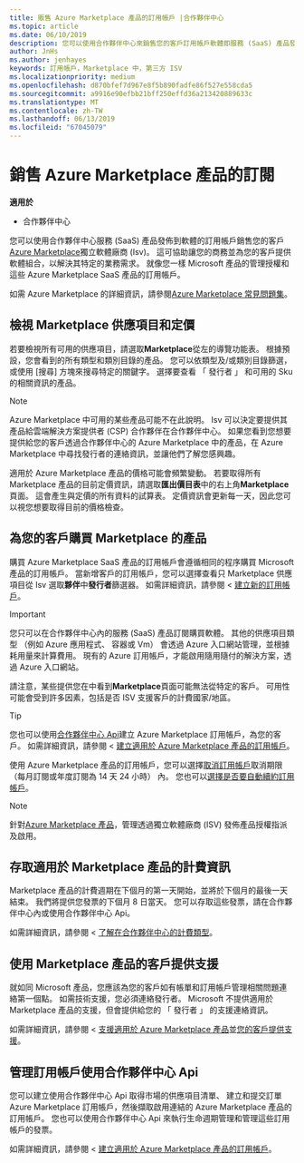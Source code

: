 ```yaml
---
title: 販售 Azure Marketplace 產品的訂用帳戶 |合作夥伴中心
ms.topic: article
ms.date: 06/10/2019
description: 您可以使用合作夥伴中心來銷售您的客戶訂用帳戶軟體即服務 (SaaS) 產品發佈至 Azure Marketplace，獨立軟體廠商 (Isv)。
author: JnHs
ms.author: jenhayes
keywords: 訂用帳戶，Marketplace 中，第三方 ISV
ms.localizationpriority: medium
ms.openlocfilehash: d870bfef7d967e8f5b890fadfe86f527e558cda5
ms.sourcegitcommit: a9916e90efbb21bff250effd36a213420889633c
ms.translationtype: MT
ms.contentlocale: zh-TW
ms.lasthandoff: 06/13/2019
ms.locfileid: "67045079"
---
```

# <a name="sell-subscriptions-to-azure-marketplace-products"></a>銷售 Azure Marketplace 產品的訂閱

**適用於**

- 合作夥伴中心

您可以使用合作夥伴中心服務 (SaaS) 產品發佈到軟體的訂用帳戶銷售您的客戶[Azure Marketplace](https://azuremarketplace.microsoft.com/marketplace)獨立軟體廠商 (Isv)。 這可協助讓您的商務並為您的客戶提供軟體組合，以解決其特定的業務需求。 就像您一樣 Microsoft 產品的管理授權和這些 Azure Marketplace SaaS 產品的訂用帳戶。

如需 Azure Marketplace 的詳細資訊，請參閱[Azure Marketplace 常見問題集](https://docs.microsoft.com/azure/marketplace/marketplace-faq-publisher-guide)。

## <a name="view-marketplace-offers-and-pricing"></a>檢視 Marketplace 供應項目和定價

若要檢視所有可用的供應項目，請選取**Marketplace**從左的導覽功能表。 根據預設，您會看到的所有類型和類別目錄的產品。 您可以依類型及/或類別目錄篩選，或使用 [搜尋] 方塊來搜尋特定的關鍵字。 選擇要查看 「 發行者 」 和可用的 Sku 的相關資訊的產品。

> [!NOTE]
> Azure Marketplace 中可用的某些產品可能不在此說明。 Isv 可以決定要提供其產品給雲端解決方案提供者 (CSP) 合作夥伴在合作夥伴中心。 如果您看到您想要提供給您的客戶透過合作夥伴中心的 Azure Marketplace 中的產品，在 Azure Marketplace 中尋找發行者的連絡資訊，並讓他們了解您感興趣。

適用於 Azure Marketplace 產品的價格可能會頻繁變動。 若要取得所有 Marketplace 產品的目前定價資訊，請選取**匯出價目表**中的右上角**Marketplace**頁面。 這會產生與定價的所有資料的試算表。 定價資訊會更新每一天，因此您可以視您想要取得目前的價格檢查。

## <a name="purchase-marketplace-products-for-your-customers"></a>為您的客戶購買 Marketplace 的產品

購買 Azure Marketplace SaaS 產品的訂用帳戶會遵循相同的程序購買 Microsoft 產品的訂用帳戶。 當新增客戶的訂用帳戶，您可以選擇查看只 Marketplace 供應項目從 Isv 選取**夥伴**中**發行者**篩選器。 如需詳細資訊，請參閱 <<c0> [ 建立新的訂用帳戶](create-a-new-subscription.md)。

> [!IMPORTANT]
> 您只可以在合作夥伴中心內的服務 (SaaS) 產品訂閱購買軟體。 其他的供應項目類型 （例如 Azure 應用程式、 容器或 Vm） 會透過 Azure 入口網站管理，並根據耗用量來計算費用。 現有的 Azure 訂用帳戶，才能啟用隨用隨付的解決方案，透過 Azure 入口網站。

請注意，某些提供您在中看到**Marketplace**頁面可能無法從特定的客戶。 可用性可能會受到許多因素，包括是否 ISV 支援客戶的計費國家/地區。

> [!TIP]
> 您也可以使用[合作夥伴中心 Api](https://docs.microsoft.com/partner-center/develop/)建立 Azure Marketplace 訂用帳戶，為您的客戶。 如需詳細資訊，請參閱 <<c0> [ 建立適用於 Azure Marketplace 產品的訂用帳戶](https://docs.microsoft.com/partner-center/develop/create-subscription-azure-marketplace-products)。

使用 Azure Marketplace 產品的訂用帳戶，您可以選擇[取消訂用帳戶](https://docs.microsoft.com/partner-center/create-a-new-subscription#cancel-a-subscription)取消期限 （每月訂閱或年度訂閱為 14 天 24 小時） 內。 您也可以[選擇是否要自動續約訂用帳戶](https://docs.microsoft.com/partner-center/create-a-new-subscription#choose-whether-to-automatically-renew-an-azure-marketplace-subscription)。

> [!NOTE]
> 針對[Azure Marketplace 產品](sell-marketplace-products.md)，管理透過獨立軟體廠商 (ISV) 發佈產品授權指派及啟用。

## <a name="access-billing-info-for-marketplace-products"></a>存取適用於 Marketplace 產品的計費資訊

Marketplace 產品的計費週期在下個月的第一天開始，並將於下個月的最後一天結束。 我們將提供您發票的下個月 8 日當天。 您可以存取這些發票，請在合作夥伴中心內或使用合作夥伴中心 Api。

如需詳細資訊，請參閱 <<c0> [ 了解在合作夥伴中心的計費類型](https://docs.microsoft.com/partner-center/billing-different-types#billing-for-one-time-and-select-recurring-charges)。

## <a name="provide-support-for-customers-using-marketplace-products"></a>使用 Marketplace 產品的客戶提供支援

就如同 Microsoft 產品，您應該為您的客戶如有帳單和訂用帳戶管理相關問題連絡第一個點。 如需技術支援，您必須連絡發行者。 Microsoft 不提供適用於 Marketplace 產品的支援，但會提供給您的 「 發行者 」 的支援連絡資訊。

如需詳細資訊，請參閱 <<c0> [ 支援適用於 Azure Marketplace 產品](https://docs.microsoft.com/partner-center/report-problems-on-behalf-of-a-customer#support-for-azure-marketplace-products)並[您的客戶提供支援](https://docs.microsoft.com/partner-center/customer-support)。

## <a name="manage-subscriptions-using-partner-center-apis"></a>管理訂用帳戶使用合作夥伴中心 Api

您可以建立使用合作夥伴中心 Api 取得市場的供應項目清單、 建立和提交訂單 Azure Marketplace 訂用帳戶，然後擷取啟用連結的 Azure Marketplace 產品的訂用帳戶。 您也可以使用合作夥伴中心 Api 來執行生命週期管理和管理這些訂用帳戶的發票。

如需詳細資訊，請參閱 <<c0> [ 建立適用於 Azure Marketplace 產品的訂用帳戶](https://docs.microsoft.com/partner-center/develop/create-subscription-azure-marketplace-products)。